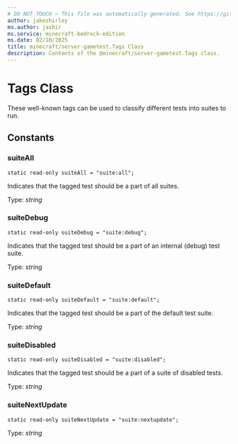```yaml
---
# DO NOT TOUCH — This file was automatically generated. See https://github.com/mojang/minecraftapidocsgenerator to modify descriptions, examples, etc.
author: jakeshirley
ms.author: jashir
ms.service: minecraft-bedrock-edition
ms.date: 02/10/2025
title: minecraft/server-gametest.Tags Class
description: Contents of the @minecraft/server-gametest.Tags class.
---
```

# Tags Class

These well-known tags can be used to classify different tests into suites to run.

## Constants

### **suiteAll**
`static read-only suiteAll = "suite:all";`

Indicates that the tagged test should be a part of all suites.

Type: *string*

### **suiteDebug**
`static read-only suiteDebug = "suite:debug";`

Indicates that the tagged test should be a part of an internal (debug) test suite.

Type: *string*

### **suiteDefault**
`static read-only suiteDefault = "suite:default";`

Indicates that the tagged test should be a part of the default test suite.

Type: *string*

### **suiteDisabled**
`static read-only suiteDisabled = "suite:disabled";`

Indicates that the tagged test should be a part of a suite of disabled tests.

Type: *string*

### **suiteNextUpdate**
`static read-only suiteNextUpdate = "suite:nextupdate";`

Type: *string*

